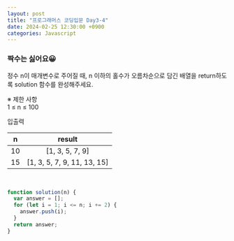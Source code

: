 ```yaml
---
layout: post
title: "프로그래머스 코딩입문 Day3-4"
date: 2024-02-25 12:30:00 +0900
categories: Javascript
---
```


### 짝수는 싫어요😀

정수 n이 매개변수로 주어질 때, n 이하의 홀수가 오름차순으로 담긴 배열을 return하도록 solution 함수를 완성해주세요.<br>

※ 제한 사항<br>
1 ≤ n ≤ 100<br>

입출력 <br>

|  n  |           result            |
| :-: | :-------------------------: |
| 10  |       [1, 3, 5, 7, 9]       |
| 15  | [1, 3, 5, 7, 9, 11, 13, 15] |

<br>

```javascript
function solution(n) {
  var answer = [];
  for (let i = 1; i <= n; i += 2) {
    answer.push(i);
  }
  return answer;
}
```
